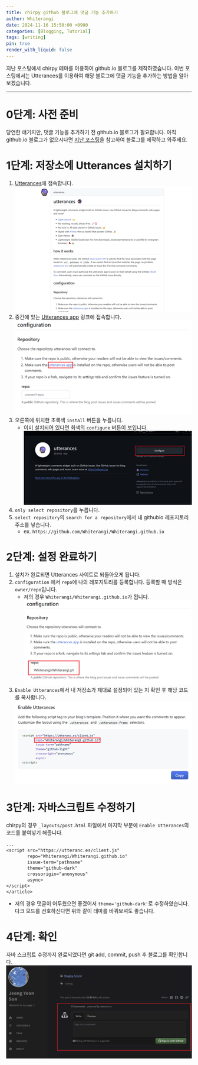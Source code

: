 ```yaml
---
title: chirpy github 블로그에 댓글 기능 추가하기
author: Whiterangi
date: 2024-11-16 15:50:00 +0900
categories: [Blogging, Tutorial]
tags: [writing]
pin: true
render_with_liquid: false
---
```

지난 포스팅에서 chirpy 테마를 이용하여 github.io 블로그를 제작하였습니다.
이번 포스팅에서는 Utterances를 이용하여 해당 블로그에 댓글 기능을 추가하는 방법을 알아보겠습니다.

<hr>

# 0단계: 사전 준비
당연한 얘기지만, 댓글 기능을 추가하기 전 github.io 블로그가 필요합니다. 아직 github.io 블로그가 없으시다면 [지난 포스팅](https://whiterangi.github.io/posts/how-to-make-gitblog/)을 참고하여 블로그를 제작하고 와주세요.

# 1단계: 저장소에 Utterances 설치하기
1. [Utterances](https://utteranc.es/)에 접속합니다.
![Utterances](https://github.com/Whiterangi/Whiterangi.github.io/blob/main/assets/img/blog%20img/2024-11-16-comment/1.png?raw=true)
2. 중간에 있는 [Utterances app](https://github.com/apps/utterances) 링크에 접속합니다. 
![Utt_app](https://github.com/Whiterangi/Whiterangi.github.io/blob/main/assets/img/blog%20img/2024-11-16-comment/2.png?raw=true)
3. 오른쪽에 위치한 초록색 ```install``` 버튼을 누릅니다.
   - 이미 설치되어 있다면 회색의 ```configure``` 버튼이 보입니다.
![install](https://github.com/Whiterangi/Whiterangi.github.io/blob/main/assets/img/blog%20img/2024-11-16-comment/3.png?raw=true)
4. ```only select repository```를 누릅니다.
5. ```select repository```의 ```search for a repository```에서 내 githubio 레포지토리 주소를 넣습니다.
   - ex. ```https://github.com/Whiterangi/Whiterangi.github.io```


# 2단계: 설정 완료하기
1. 설치가 완료되면 Utterances 사이트로 되돌아오게 됩니다.
2. ```configuration``` 에서 ```repo```에 나의 레포지토리를 등록합니다. 등록할 때 방식은 ```owner/repo```입니다. 
   - 저의 경우 ```Whiterangi/Whiterangi.github.io```가 됩니다.
![repo](https://github.com/Whiterangi/Whiterangi.github.io/blob/main/assets/img/blog%20img/2024-11-16-comment/4.png?raw=true)
3. ```Enable Utterances```에서 내 저장소가 제대로 설정되어 있는 지 확인 후 해당 코드를 복사합니다.
![check](https://github.com/Whiterangi/Whiterangi.github.io/blob/main/assets/img/blog%20img/2024-11-16-comment/5.png?raw=true)

# 3단계: 자바스크립트 수정하기
chirpy의 경우 ```_layouts/post.html``` 파일에서 마지막 부분에 ```Enable Utterances```의 코드를 붙여넣기 해줍니다.

``` 
...
<script src="https://utteranc.es/client.js"
        repo="Whiterangi/Whiterangi.github.io"
        issue-term="pathname"
        theme="github-dark"
        crossorigin="anonymous"
        async>
</script>
</article>
```
- 저의 경우 댓글이 어두웠으면 좋겠어서 ```theme='github-dark'```로 수정하였습니다. 다크 모드를 선호하신다면 위와 같이 테마를 바꿔보셔도 좋습니다.

# 4단계: 확인
자바 스크립트 수정까지 완료되었다면 git add, commit, push 후 블로그를 확인합니다. 
![check_blog](https://github.com/Whiterangi/Whiterangi.github.io/blob/main/assets/img/blog%20img/2024-11-16-comment/6.png?raw=true)